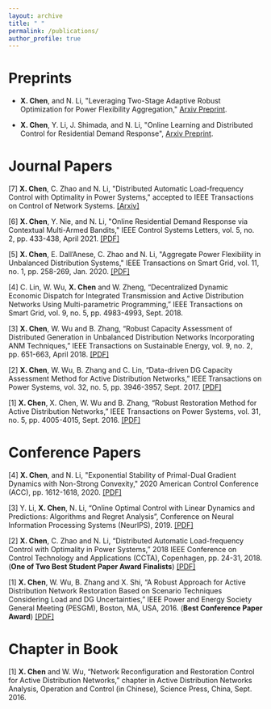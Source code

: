```yaml
---
layout: archive
title: " "
permalink: /publications/
author_profile: true
---
```


Preprints
======

- **X. Chen**, and N. Li, "Leveraging Two-Stage Adaptive Robust Optimization for Power Flexibility Aggregation," [Arxiv Preprint](https://arxiv.org/pdf/2005.03768.pdf).

- **X. Chen**, Y. Li, J. Shimada, and N. Li, "Online Learning and Distributed Control for Residential Demand Response", [Arxiv Preprint](https://arxiv.org/abs/2010.05153).

Journal Papers
======

[7] **X. Chen**, C. Zhao and N. Li, "Distributed Automatic Load-frequency Control with Optimality in Power Systems," accepted to  IEEE Transactions on Control of Network Systems. [[Arxiv]](https://arxiv.org/pdf/1811.00892.pdf)

[6] **X. Chen**, Y. Nie, and N. Li, "Online Residential Demand Response via Contextual Multi-Armed Bandits," IEEE Control Systems Letters,  vol. 5, no. 2, pp. 433-438, April 2021. [[PDF]](https://arxiv.org/pdf/2003.03627.pdf)

[5] **X. Chen**, E. Dall’Anese, C. Zhao and N. Li, "Aggregate Power Flexibility in Unbalanced Distribution Systems," IEEE Transactions on Smart Grid, vol. 11, no. 1, pp. 258-269, Jan. 2020. [[PDF]](https://arxiv.org/pdf/1812.05990.pdf)

[4] C. Lin, W. Wu, **X. Chen** and W. Zheng, “Decentralized Dynamic Economic Dispatch for Integrated Transmission and Active Distribution Networks Using Multi-parametric Programming,” IEEE Transactions on Smart Grid, vol. 9, no. 5, pp. 4983-4993, Sept. 2018.

[3] **X. Chen**, W. Wu and B. Zhang, “Robust Capacity Assessment of Distributed Generation in Unbalanced Distribution Networks Incorporating ANM Techniques,” IEEE Transactions on Sustainable Energy, vol. 9, no. 2, pp. 651-663, April 2018. [[PDF]](https://www.researchgate.net/publication/319662672_Robust_Capacity_Assessment_of_Distributed_Generation_in_Unbalanced_Distribution_Networks_Incorporating_ANM_Techniques)

[2] **X. Chen**, W. Wu, B. Zhang and C. Lin, “Data-driven DG Capacity Assessment Method for Active
Distribution Networks,” IEEE Transactions on Power Systems, vol. 32, no. 5, pp. 3946-3957, Sept. 2017. [[PDF]](https://www.researchgate.net/publication/310771390_Data-Driven_DG_Capacity_Assessment_Method_for_Active_Distribution_Networks)

[1] **X. Chen**, X. Chen, W. Wu and B. Zhang, “Robust Restoration Method for Active Distribution Networks,”
IEEE Transactions on Power Systems, vol. 31, no. 5, pp. 4005-4015, Sept. 2016. [[PDF]](https://www.researchgate.net/publication/284431082_Robust_Restoration_Method_for_Active_Distribution_Networks)


Conference Papers
======

[4] **X. Chen**, and N. Li, "Exponential Stability of Primal-Dual Gradient Dynamics with Non-Strong Convexity," 2020 American Control Conference (ACC), pp. 1612-1618, 2020. [[PDF]](https://arxiv.org/pdf/1905.00298.pdf)

[3] Y. Li, **X. Chen**, N. Li, “Online Optimal Control with Linear Dynamics and Predictions: Algorithms and
Regret Analysis”, Conference on Neural Information Processing Systems (NeurIPS), 2019. [[PDF]](https://www.researchgate.net/publication/334082061_Online_Optimal_Control_with_Linear_Dynamics_and_Predictions_Algorithms_and_Regret_Analysis)

[2] **X. Chen**, C. Zhao and N. Li, “Distributed Automatic Load-frequency Control with Optimality in Power Systems,” 2018 IEEE Conference on Control Technology and Applications (CCTA), Copenhagen, pp. 24-31, 2018. (**One of Two Best Student Paper Award Finalists**) [[PDF]](https://www.researchgate.net/publication/327920284_Distributed_Automatic_Load-Frequency_Control_with_Optimality_in_Power_Systems)

[1] **X. Chen**, W. Wu, B. Zhang and X. Shi, “A Robust Approach for Active Distribution Network Restoration
Based on Scenario Techniques Considering Load and DG Uncertainties,” IEEE Power and Energy Society
General Meeting (PESGM), Boston, MA, USA, 2016. (**Best Conference Paper Award**) [[PDF]](https://www.researchgate.net/publication/307594999_A_Robust_Approach_for_Active_Distribution_Network_Restoration_Based_on_Scenario_Techniques_Considering_Load_and_DG_Uncertainties) 

Chapter in Book
======

[1] **X. Chen** and W. Wu, “Network Reconfiguration and Restoration Control for Active Distribution Networks,”
chapter in Active Distribution Networks Analysis, Operation and Control (in Chinese), Science Press, China,
Sept. 2016.

